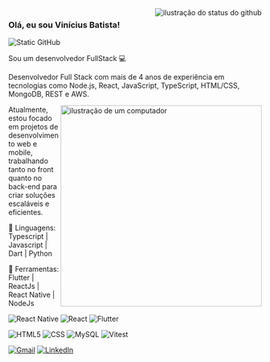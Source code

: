 <img align='right' src="https://github-readme-stats.vercel.app/api?username=iuricode&show_icons=true&title_color=783c00&text_color=af552e&icon_color=783c00&bg_color=f8efd4&cache_seconds=2300" alt="ilustração do status do github">

### Olá, eu sou Vinícius Batista!

<img src="https://img.shields.io/static/v1?label=Overview&message=viniibp&color=f8efd4&style=for-the-badge&logo=GitHub" alt="Static GitHub">

<p>Sou um desenvolvedor FullStack 💻</p>
 
<p align="left"> 
  Desenvolvedor Full Stack com mais de 4 anos de experiência em tecnologias como Node.js, React, JavaScript, TypeScript, HTML/CSS, MongoDB, REST e AWS.
</p>

<img align='right' src="https://raw.githubusercontent.com/MicaelliMedeiros/micaellimedeiros/master/image/computer-illustration.png" alt="ilustração de um computador" min-width="400px" max-width="400px" width="400px" align="right">

<p align="left"> 
 Atualmente, estou focado em projetos de desenvolvimento web e mobile, trabalhando tanto no front quanto no back-end para criar soluções escaláveis e eficientes.
</p>

<p align="left">
  🦄 Linguagens: Typescript | Javascript | Dart | Python
</p>

<p align="left">
  💼 Ferramentas: Flutter | ReactJs | React Native | NodeJs
</p>

![React Native](https://img.shields.io/badge/-React%20Native-333333?style=flat&logo=react)
![React](https://img.shields.io/badge/-React-333333?style=flat&logo=react)
![Flutter](https://img.shields.io/badge/-Flutter-333333?style=flat&logo=Flutter)

![HTML5](https://img.shields.io/badge/-HTML5-333333?style=flat&logo=HTML5)
![CSS](https://img.shields.io/badge/-CSS-333333?style=flat&logo=CSS3&logoColor=1572B6)
![MySQL](https://img.shields.io/badge/-MySQL-333333?style=flat&logo=mysql)
![Vitest](https://img.shields.io/badge/-Vitest-333333?style=flat&logo=vitest)

<p align="left">
  <a href="https://mail.google.com/mail/?view=cm&fs=1&to=viniibp.dev@gmail.com" title="Gmail">
  <img src="https://img.shields.io/badge/-Gmail-FF0000?style=flat-square&labelColor=FF0000&logo=gmail&logoColor=white" alt="Gmail"/></a>
  <a href="https://www.linkedin.com/in/vinícius-batista-dev/" title="LinkedIn">
  <img src="https://img.shields.io/badge/-Linkedin-0e76a8?style=flat-square&logo=Linkedin&logoColor=white&link=http://linkedin" alt="LinkedIn"/></a>
</p>
